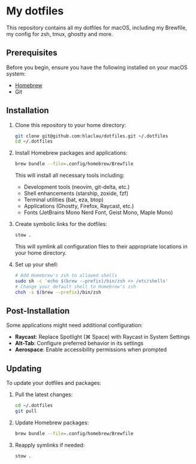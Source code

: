 # My dotfiles

This repository contains all my dotfiles for macOS, including my Brewfile, my config for zsh, tmux, ghostty and more.

## Prerequisites

Before you begin, ensure you have the following installed on your macOS system:

- [Homebrew](https://brew.sh)
- Git

## Installation

1. Clone this repository to your home directory:

   ```sh
   git clone git@github.com:hlaclau/dotfiles.git ~/.dotfiles
   cd ~/.dotfiles
   ```

2. Install Homebrew packages and applications:

   ```sh
   brew bundle --file=.config/homebrew/Brewfile
   ```

   This will install all necessary tools including:

   - Development tools (neovim, git-delta, etc.)
   - Shell enhancements (starship, zoxide, fzf)
   - Terminal utilities (bat, eza, btop)
   - Applications (Ghostty, Firefox, Raycast, etc.)
   - Fonts (JetBrains Mono Nerd Font, Geist Mono, Maple Mono)

3. Create symbolic links for the dotfiles:

   ```sh
   stow .
   ```

   This will symlink all configuration files to their appropriate locations in your home directory.

4. Set up your shell:

   ```sh
   # Add Homebrew's zsh to allowed shells
   sudo sh -c 'echo $(brew --prefix)/bin/zsh >> /etc/shells'
   # Change your default shell to Homebrew's zsh
   chsh -s $(brew --prefix)/bin/zsh
   ```

## Post-Installation

Some applications might need additional configuration:

- **Raycast**: Replace Spotlight (⌘ Space) with Raycast in System Settings
- **Alt-Tab**: Configure preferred behavior in its settings
- **Aerospace**: Enable accessibility permissions when prompted

## Updating

To update your dotfiles and packages:

1. Pull the latest changes:

   ```sh
   cd ~/.dotfiles
   git pull
   ```

2. Update Homebrew packages:

   ```sh
   brew bundle --file=.config/homebrew/Brewfile
   ```

3. Reapply symlinks if needed:

   ```sh
   stow .
   ```
